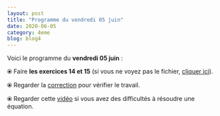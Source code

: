 ```yaml
---
layout: post
title: "Programme du vendredi 05 juin"
date: 2020-06-05
category: 4eme
blog: blog4
---
```


Voici le programme du <b>vendredi 05 juin</b> :

⦿ Faire <b>les exercices 14 et 15</b> (si vous ne voyez pas le fichier, <a href="/exercices/4eme/4eme_exercices_vendredi_05_juin_2020.pdf">cliquer ici</a>). 

<object data="/exercices/4eme/4eme_exercices_vendredi_05_juin_2020.pdf" width="100%" height="500" type='application/pdf'></object>

⦿ Regarder la <a class="correction" href="/exercices/4eme/4eme_exercices_vendredi_05_juin_2020_corrections.pdf">correction</a> pour vérifier le travail.

⦿ Regarder cette <a class="video" href="https://youtu.be/uV_EmbYu9_E">vidéo</a> si vous avez des difficultés à résoudre une équation.
